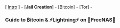[ [Intro](README.md) ] - [**Jail Creation**] - [Bitcoin] - [Tor] - 

### Guide to ₿itcoin & ⚡Lightning️⚡ on 🦈FreeNAS🦈
